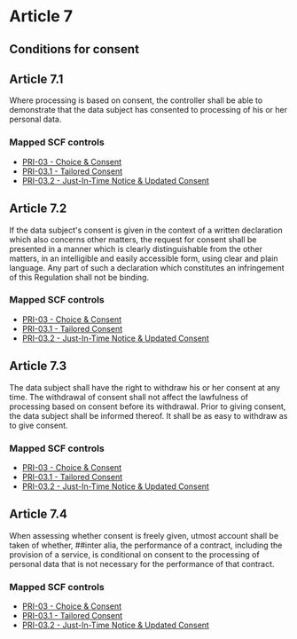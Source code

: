 # Article 7
## Conditions for consent

## Article 7.1
 Where processing is based on consent, the controller shall be able to demonstrate that the data subject has consented to processing of his or her personal data.
### Mapped SCF controls
- [PRI-03 - Choice & Consent](../scf/pri-03-choice&consent.md)
- [PRI-03.1 - Tailored Consent](../scf/pri-031-tailoredconsent.md)
- [PRI-03.2 - Just-In-Time Notice & Updated Consent](../scf/pri-032-just-in-timenotice&updatedconsent.md)
## Article 7.2
 If the data subject's consent is given in the context of a written declaration which also concerns other matters, the request for consent shall be presented in a manner which is clearly distinguishable from the other matters, in an intelligible and easily accessible form, using clear and plain language. Any part of such a declaration which constitutes an infringement of this Regulation shall not be binding.
### Mapped SCF controls
- [PRI-03 - Choice & Consent](../scf/pri-03-choice&consent.md)
- [PRI-03.1 - Tailored Consent](../scf/pri-031-tailoredconsent.md)
- [PRI-03.2 - Just-In-Time Notice & Updated Consent](../scf/pri-032-just-in-timenotice&updatedconsent.md)
## Article 7.3
 The data subject shall have the right to withdraw his or her consent at any time. The withdrawal of consent shall not affect the lawfulness of processing based on consent before its withdrawal. Prior to giving consent, the data subject shall be informed thereof. It shall be as easy to withdraw as to give consent.
### Mapped SCF controls
- [PRI-03 - Choice & Consent](../scf/pri-03-choice&consent.md)
- [PRI-03.1 - Tailored Consent](../scf/pri-031-tailoredconsent.md)
- [PRI-03.2 - Just-In-Time Notice & Updated Consent](../scf/pri-032-just-in-timenotice&updatedconsent.md)
## Article 7.4
 When assessing whether consent is freely given, utmost account shall be taken of whether, ##inter alia, the performance of a contract, including the provision of a service, is conditional on consent to the processing of personal data that is not necessary for the performance of that contract.
### Mapped SCF controls
- [PRI-03 - Choice & Consent](../scf/pri-03-choice&consent.md)
- [PRI-03.1 - Tailored Consent](../scf/pri-031-tailoredconsent.md)
- [PRI-03.2 - Just-In-Time Notice & Updated Consent](../scf/pri-032-just-in-timenotice&updatedconsent.md)